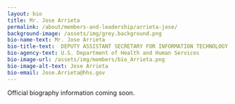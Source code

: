 ```yaml
---
layout: bio
title: Mr. Jose Arrieta
permalink: /about/members-and-leadership/arrieta-jose/
background-image: /assets/img/grey.background.png
bio-name-text: Mr. Jose Arrieta
bio-title-text:  DEPUTY ASSISTANT SECRETARY FOR INFORMATION TECHNOLOGY & CHIEF INFORMATION OFFICER,
bio-agency-text: U.S. Department of Health and Human Services
bio-image-url: /assets/img/members/bio_Arrieta.png
bio-image-alt-text: Jose Arrieta
bio-email: Jose.Arrieta@hhs.gov
---
```


Official biography information coming soon.
